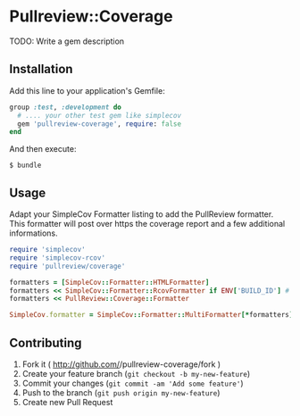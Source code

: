 # Pullreview::Coverage

TODO: Write a gem description

## Installation

Add this line to your application's Gemfile:

```ruby
group :test, :development do
  # .... your other test gem like simplecov
  gem 'pullreview-coverage', require: false
end
```

And then execute:

    $ bundle

## Usage

Adapt your SimpleCov Formatter listing to add the PullReview formatter.
This formatter will post over https the coverage report and a few additional informations.

```ruby
require 'simplecov'
require 'simplecov-rcov'
require 'pullreview/coverage'

formatters = [SimpleCov::Formatter::HTMLFormatter]
formatters << SimpleCov::Formatter::RcovFormatter if ENV['BUILD_ID'] # sample jenkins-ci formatter
formatters << PullReview::Coverage::Formatter

SimpleCov.formatter = SimpleCov::Formatter::MultiFormatter[*formatters]

```

## Contributing

1. Fork it ( http://github.com/<my-github-username>/pullreview-coverage/fork )
2. Create your feature branch (`git checkout -b my-new-feature`)
3. Commit your changes (`git commit -am 'Add some feature'`)
4. Push to the branch (`git push origin my-new-feature`)
5. Create new Pull Request
